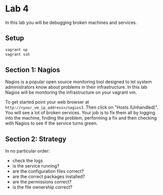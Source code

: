 Lab 4
=====

In this lab you will be debugging broken machines and services.

Setup
-----

```bash
vagrant up
vagrant ssh
```

Section 1: Nagios
-----------------

Nagios is a popular open source monitoring tool designed to let system administrators know about problems in their infrastructure. In this lab Nagios will be monitoring the infrastructure on your vagrant vm.

To get started point your web browser at `http://<your_vm_ip_address>/nagios3`. Then click on "Hosts (Unhandled)". You will see a lot of broken services. Your job is to fix them all by logging into the machine, finding the problem, performing a fix and then checking with Nagios to see if the service turns green.

Section 2: Strategy
-------------------

In no particular order:

* check the logs
* is the service running?
* are the configuration files correct?
* are the correct packages installed?
* are the permissions correct?
* is the file ownership correct?
